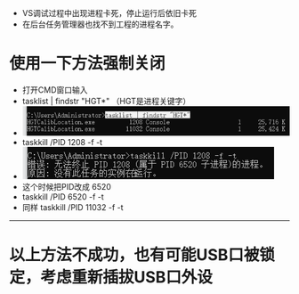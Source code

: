 - VS调试过程中出现进程卡死，停止运行后依旧卡死
- 在后台任务管理器也找不到工程的进程名字。
# 使用一下方法强制关闭
- 打开CMD窗口输入
- tasklist | findstr  "HGT*"	（HGT是进程关键字）
- ![3859a1df9a2c2c90980b147b15cfbbf2.png](../../../../_resources/3859a1df9a2c2c90980b147b15cfbbf2.png)
- taskkill /PID 1208 -f -t
- ![5ef8b1b4bb662500dce9b036b50f9b2f.png](../../../../_resources/5ef8b1b4bb662500dce9b036b50f9b2f.png)
- 这个时候把PID改成 6520
- taskkill /PID 6520 -f -t
- 同样 taskkill /PID 11032 -f -t
***

# 以上方法不成功，也有可能USB口被锁定，考虑重新插拔USB口外设